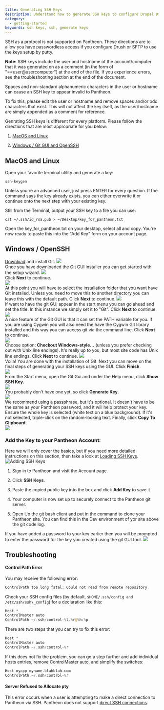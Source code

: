 ```yaml
---
title: Generating SSH Keys
description: Understand how to generate SSH keys to configure Drupal Drush or SFTP.
category:
  - getting-started
keywords: ssh keys, ssh, generate keys  
---
```

SSH as a protocol is not supported on Pantheon. <!--You can not connect via SSH using Putty.--> These directions are to allow you have passwordless access if you configure Drush or SFTP to use the keys setup by putty.

<div class="alert alert-info" role="alert"> <strong> Note:</strong> SSH keys include the user and hostname of the account/computer that it was generated on as a comment (in the form of "==user@usercomputer") at the end of the file. If you experience errors, see the troubleshooting section at the end of the document.</div>

Spaces and non-standard alphanumeric characters in the user or hostname can cause an SSH key to appear invalid to Pantheon.

To fix this, please edit the user or hostname and remove spaces and/or odd characters that exist. This will not affect the key itself, as the user/hostname are simply appended as a comment for reference.

Genrating SSH keys is different for every platform. Please follow the directions that are most appropriate for you below:

1. [MacOS and Linux](/docs/articles/users/generating-ssh-keys#macos-and-linux)

2. [Windows / Git GUI and OpenSSH](/docs/articles/users/generating-ssh-keys#windows-/-openssh)

<!--<li>
	<p><a href="/articles/users/generating-ssh-keys#generating-ssh-keys#generating-keys-on-windows-and-putty">Windows / PuTTY</a></p>
	</li>-->
## MacOS and Linux

Open your favorite terminal utility and generate a key:
```nginx
ssh-keygen
```
Unless you're an advanced user, just press ENTER for every question. If the command says the key already exists, you can either overwrite it or continue onto the next step with your existing key.

Still from the Terminal, output your SSH key to a file you can use:
```nginx
cat ~/.ssh/id_rsa.pub > ~/Desktop/key_for_pantheon.txt
```
Open the key_for_pantheon.txt on your desktop, select all and copy. You're now ready to paste this into the "Add Key" form on your account page.

## Windows / OpenSSH

[Download](http://git-scm.com/downloads) and install Git.
![](/source/docs/assets/images/desk_images/46904.png)<br />
Once you have downloaded the Git GUI installer you can get started with the setup wizard.
![](/source/docs/assets/images/desk_images/46905.png)<br />
Click **Next** to continue.<br />
![](/source/docs/assets/images/desk_images/46906.png)<br />
At this point you will have to select the installation folder that you want have Git installed. Unless you need to move this to another directory you can leave this with the default path. Click **Next** to continue.
![](/source/docs/assets/images/desk_images/46907.png)<br />
If want to have the git GUI appear in the start menu you can go ahead and set the title. In this instance we simply set it to "Git". Click **Next** to continue.<br />
![](/source/docs/assets/images/desk_images/46908.png)<br />
A nice feature of the Git GUI is that it can set the PATH variable for you. If you are using Cygwin you will also need the have the Cygwin Git library installed and this way you can access git via the command line. Click **Next** to continue.<br />
![](/source/docs/assets/images/desk_images/46909.png)<br />
Choose option: **Checkout Windows-style...** (unless you prefer checking out with Unix line endings). It's really up to you, but most site code has Unix line endings. Click **Next** to continue.
![](/source/docs/assets/images/desk_images/46910.png)<br />
Voila! You are done with the installation of Git. Next you can move on the final steps of generating your SSH keys using the GUI. Click **Finish**.<br />
![](/source/docs/assets/images/desk_images/46911.png)<br />
From the Start menu, open the Git Gui and under the Help menu, click **Show SSH Key**. <br />
![](/source/docs/assets/images/desk_images/46912.png)<br />
You probably don't have one yet, so click **Generate Key**.<br />
![](/source/docs/assets/images/desk_images/46915.png)<br />
We recommend using a passphrase, but it's optional. It doesn't have to be the same as your Pantheon password, and it will help protect your key.<br />
Ensure the whole key is selected (white text on a blue background). If it's not selected, triple-click on the random-looking text. Finally, click **Copy To Clipboard.**<br />
![](/source/docs/assets/images/desk_images/46914.png)

### Add the Key to your Pantheon Account:

Here we will only cover the basics, but if you need more detailed instructions on this section, then take a look at [Loading SSH Keys](/docs/articles/users/loading-ssh-keys).
![Adding SSH Keys](/source/docs/assets/images/add-ssh-key-dashboard.png)

1. Sign in to Pantheon and visit the Account page.

2. Click **SSH Keys**.

3. Paste the copied public key into the box and click **Add Key** to save it.

4. Your computer is now set up to securely connect to the Pantheon git server.

5. Open Up the git bash client and put in the command to clone your Pantheon site. You can find this in the Dev environment of yor site above the git code log.

If you have added a password to your key earlier then you will be prompted to enter the password for the key you created using the git GUI tool.
![](/source/docs/assets/images/desk_images/46916.png)


<!--<h3 id="generating-keys-on-windows-and-putty">Windows / PuTTY</h3>


<h4 id="download-and-install-putty"><a class="external-link" href="http://www.chiark.greenend.org.uk/~sgtatham/putty/download.html" rel="nofollow" target="_blank">Download</a> and install PuTTY</h4>


<ul>
	<li>
	<p>All installation defaults are okay.</p>
	</li>
</ul>


<h4 id="generate-an-SSH-key">Generate an SSH key</h4>


<p>If you already have a key (a <tt>.ppk</tt> file), right-click on it, select &quot;Edit&quot; and skip to the &quot;Add the key to your Pantheon account&quot; step.</p>


<ol>
	<li>
	<p>Open PuTTYgen (&quot;PuTTY Key Generator&quot;). It&#39;s usually available from the &quot;PuTTY&quot; folder in &quot;All Programs.&quot;</p>
	</li>
	<li>
	<p>If it immediately shows a progress bar, it&#39;s generating a new key. Otherwise, click &quot;Generate.&quot;</p>
	</li>
	<li>
	<p>Follow the instructions to move your mouse around the box until PuTTY finishes generating the key.</p>
	</li>
	<li>
	<p>Fill in the &quot;Key comment&quot; with something memorable, like your email address.</p>
	</li>
	<li>
	<p>We recommend using a passphrase, but it&#39;s optional. It doesn&#39;t have to be the same as your Pantheon password, and it will help protect your key.</p>
	</li>
	<li>
	<p>Click &quot;Save private key&quot; and save it as &quot;id_rsa.ppk&quot; to a place for safekeeping (probably not your desktop) that you can find later.</p>
	</li>
	<li>
	<p>Copy the text from the &quot;Public key for pasting into OpenSSH authorized_keys file&quot; box.</p>
	</li>
	<li>
	<p>You may want to keep the window open for now in case you lose the key copied to your clipboard.</p>
	</li>
</ol>


<h4 id="add-the-key-to-your-pantheon-account">Add the key to your Pantheon account:</h4>


<ol>
	<li>
	<p>Sign on to Pantheon and visit the &quot;Your Sites &amp; Account&quot; page.</p>
	</li>
	<li>
	<p>Click the button in the lower right to add a new key.</p>
	</li>
	<li>
	<p>Paste the copied public key into the box and click to save it.</p>
	</li>
</ol>


<h4 id="configure-putty">Configure PuTTY:</h4>


<ol>
	<li>
	<p>Open PuTTY from the Start menu.</p>
	</li>
	<li>
	<p>Navigate to &quot;Connection &gt; SSH &gt; Auth&quot; in the &quot;Category&quot; box.</p>
	</li>
	<li>
	<p>Under &quot;Private key file for authentication:&quot;, click &quot;Browse...&quot; and select the private key (the <tt>.ppk</tt> file) you saved before.</p>
	</li>
	<li>
	<p>Navigate to &quot;Session&quot; in the &quot;Category&quot; box.</p>
	</li>
	<li>
	<p>Put &quot;code.getpantheon.com&quot; in the hostname box.</p>
	</li>
	<li>
	<p>Under &quot;Load, save, or delete a stored session,&quot; single-click &quot;Default Settings&quot; then the &quot;Save&quot; button.</p>
	</li>
	<li>
	<p>At the bottom of the dialog, click &quot;Open.&quot;</p>
	</li>
	<li>
	<p>When asked about trusting the server, click &quot;Yes.&quot;</p>
	</li>
	<li>
	<p>When you see &quot;login as:&quot; in the command prompt it opens, close that window. The trust information is already saved; you don&#39;t actually have to log in.</p>
	</li>
</ol>


<h4 id="download-and-install-git"><a class="external-link" href="http://code.google.com/p/msysgit/" rel="nofollow" target="_blank">Download</a> and install Git.</h4>


<ol>
	<li>
	<p>Choose option: &quot;Run Git from the Windows Command Prompt&quot;</p>
	</li>
	<li>
	<p>Choose option: &quot;Use Tortoise(PLink).&quot;</p>


	<ul>
		<li>
		<p>If you don&#39;t see this option, re-do the &quot;Add Pantheon git to your trusted server list&quot; section and be sure to follow the step where you click &quot;Save.&quot; Then, start the Git installation over.</p>
		</li>
	</ul>
	</li>
	<li>
	<p>Choose option: &quot;Checkout Windows-style...&quot; (unless you prefer checking out with Unix line endings). It&#39;s really up to you, but most Drupal code has Unix line endings.</p>
	</li>
</ol>


<p>Your computer is now set up to securely connect to the Pantheon git server.</p>-->
## Troubleshooting

#### Control Path Error

You may receive the following error:
```php
ControlPath too long fatal: Could not read from remote repository.
```
Check your SSH config files (by default, `$HOME/.ssh/config and /etc/ssh/ssh\_config`) for a declaration like this:
```php
Host *
ControlMaster auto
ControlPath ~/.ssh/control-%l.%r@%h:%p
```

There are two steps that you can try to fix this error:
```php
Host *
ControlMaster auto
ControlPath ~/.ssh/control-%r
```
If this does not fix the problem, you can go a step further and add individual hosts entries, remove ControlMaster auto, and simplify the switches:
```php
Host myapp-myname.blahblah.com
ControlPath ~/.ssh/control-%r
```
#### Server Refused to Allocate pty

This error occurs when a user is attempting to make a direct connection to Pantheon via SSH. Pantheon does not support [direct SSH connections](/docs/articles/users/generating-ssh-keys).

